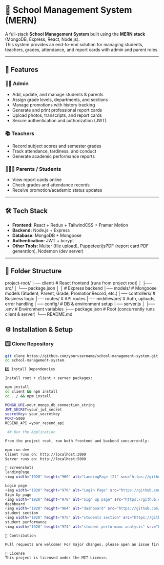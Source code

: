 # 🏫 School Management System (MERN)

A full-stack **School Management System** built using the **MERN stack** (MongoDB, Express, React, Node.js).  
This system provides an end-to-end solution for managing students, teachers, grades, attendance, and report cards with admin and parent roles.

---

## 🚀 Features

### 👩‍💻 Admin
- Add, update, and manage students & parents
- Assign grade levels, departments, and sections
- Manage promotions with history tracking
- Generate and print professional report cards
- Upload photos, transcripts, and report cards
- Secure authentication and authorization (JWT)

### 📚 Teachers
- Record subject scores and semester grades
- Track attendance, tardiness, and conduct
- Generate academic performance reports

### 👨‍👩‍👧 Parents / Students
- View report cards online
- Check grades and attendance records
- Receive promotion/academic status updates

---

## 🛠 Tech Stack

- **Frontend:** React + Redux + TailwindCSS + Framer Motion  
- **Backend:** Node.js + Express  
- **Database:** MongoDB + Mongoose  
- **Authentication:** JWT + bcrypt  
- **Other Tools:** Multer (file upload), Puppeteer/jsPDF (report card PDF generation), Nodemon (dev server)  

---

## 📂 Folder Structure

project-root/
│── client/ # React frontend (runs from project root)
│ ├── src/
│ └── package.json
│
│ # Express backend
│── models/ # Mongoose models (Student, Parent, Grade, PromotionRecord, etc.)
│── controllers/ # Business logic
│── routes/ # API routes
│── middleware/ # Auth, uploads, error handling
│── config/ # DB & environment setup
│── server.js
│
├── .env # Environment variables
├── package.json # Root (concurrently runs client & server)
└── README.md

## ⚙️ Installation & Setup

### 1️⃣ Clone Repository
```bash
git clone https://github.com/yourusername/school-management-system.git
cd school-management-system

2️⃣ Install Dependencies

Install root + client + server packages:

npm install
cd client && npm install
cd ../ && npm install

MONGO_URI=your_mongo_db_connection_string
JWT_SECRET=your_jwt_secret
secretKey= your_secretkey
PORT=5000
RESEND_API =your_resend_api

 ## Run the Application

From the project root, run both frontend and backend concurrently:

npm run dev
Client runs on: http://localhost:3000
Server runs on: http://localhost:5000

📸 Screenshots
landingPage
<img width="1920" height="969" alt="LandingPage (2)" src="https://github.com/user-attachments/assets/47a3322b-10f9-4576-a882-9b714f125df8" />

Login page
<img width="1920" height="970" alt="Login Page" src="https://github.com/user-attachments/assets/e261afa8-64ca-4d26-a0f1-6060334eb293" />
Sign Up page
<img width="1920" height="978" alt="Sign up page" src="https://github.com/user-attachments/assets/8d36ba77-ec41-4107-948e-469271322902" />
dashboard
<img width="1920" height="964" alt="dashboard" src="https://github.com/user-attachments/assets/b103a69b-5acf-4be6-9e5e-c7c0f3956121" />
student section
<img width="1920" height="975" alt="students section" src="https://github.com/user-attachments/assets/821bb018-6eb1-48aa-b851-f6ecf196387f" />
student performance
<img width="1920" height="974" alt="student performanc analysis" src="https://github.com/user-attachments/assets/cf08811a-a25a-4b2c-af95-f665dfe5d198" />

🤝 Contribution

Pull requests are welcome! For major changes, please open an issue first to discuss your idea.

📜 License
This project is licensed under the MIT License.



